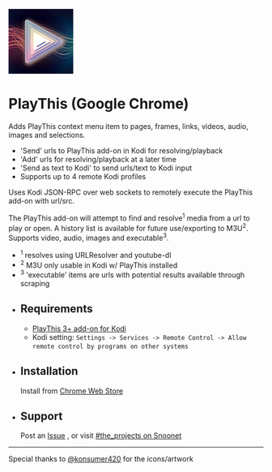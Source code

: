 ![PlayThis](https://raw.githubusercontent.com/anxdpanic/PlayThis-Extension/chrome/images/icon_128.png)
# PlayThis (Google Chrome)

Adds PlayThis context menu item to pages, frames, links, videos, audio, images and selections.

- 'Send' urls to PlayThis add-on in Kodi for resolving/playback
- 'Add' urls for resolving/playback at a later time
- 'Send as text to Kodi' to send urls/text to Kodi input
- Supports up to 4 remote Kodi profiles

Uses Kodi JSON-RPC over web sockets to remotely execute the PlayThis add-on with url/src.

The PlayThis add-on will attempt to find and resolve<sup>1</sup> media from a url to play or open. A history list is available for future use/exporting to M3U<sup>2</sup>. Supports video, audio, images and executable<sup>3</sup>.
* <sup>1</sup> resolves using URLResolver and youtube-dl
* <sup>2</sup> M3U only usable in Kodi w/ PlayThis installed
* <sup>3</sup> 'executable' items are urls with potential results available through scraping


- Requirements
    -

    - [PlayThis 3+ add-on for Kodi](https://github.com/anxdpanic/plugin.video.playthis#playthis)
    - Kodi setting: `Settings -> Services -> Remote Control -> Allow remote control by programs on other systems`

- Installation
    -

    Install from [Chrome Web Store](https://chrome.google.com/webstore/detail/playthis/adddkaonokkecefokdanjpaamfajogel)

- Support
    -

    Post an [Issue](https://github.com/anxdpanic/PlayThis-Extension/issues) , or visit [#the_projects on Snoonet](https://kiwiirc.com/client/irc.snoonet.org/The_Projects)

---

Special thanks to [@konsumer420](https://twitter.com/konsumer420) for the icons/artwork

